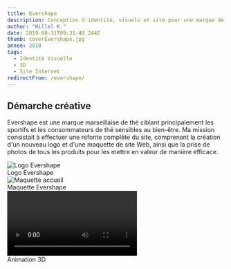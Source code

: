 ```yaml
---
title: Evershape
description: Conception d'identité, visuels et site pour une marque de thé
author: "Hillel K."
date: 2019-08-31T09:31:48.244Z
thumb: coverEvershape.jpg 
annee: 2018
tags:
  - Identité Visuelle
  - 3D
  - Site Internet
redirectFrom: /evershape/
---
```


## Démarche créative
Evershape est une marque marseillaise de thé ciblant principalement les sportifs et les consommateurs de thé sensibles au bien-être. Ma mission consistait à effectuer une refonte complète du site, comprenant la création d'un nouveau logo et d'une maquette de site Web, ainsi que la prise de photos de tous les produits pour les mettre en valeur de manière efficace.

<img class="rounded shadow" src="/projets/img/logofolio/logo-evershape.png" alt="Logo Evershape"/>
 <figcaption>Logo Evershape</figcaption> 

<img class="rounded shadow" src="/projets/img/evershape/Maquette-accueil.jpg" alt="Maquette accueil"/>
 <figcaption>Maquette Evershape</figcaption> 


<video class="rounded shadow" src="/projets/img/evershape/Explosion-3D-evershape.mp4" loop autoplay type="video/mp4"  alt="creative pour pub facebook">
</video>
 <figcaption>Animation 3D</figcaption> 

